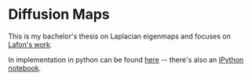 Diffusion Maps
======

This is my bachelor's thesis on Laplacian eigenmaps and focuses on [Lafon's work](https://sites.google.com/site/stefansresearchpapers/home/dissertation.pdf).

In implementation in python can be found [here](https://github.com/petermuehlbacher/diffusion-maps-algorithm/) -- there's also an [IPython notebook](http://htmlpreview.github.io/?https://github.com/petermuehlbacher/diffusion-maps-algorithm/blob/master/diffusion%20maps.html).